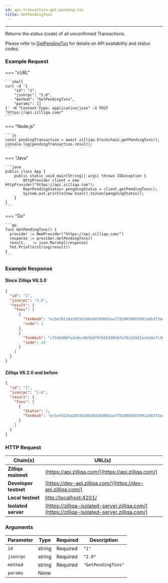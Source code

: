 ```yaml
---
id: api-transaction-get-pending-txs
title: GetPendingTxns
---
```


---

Returns the status (code) of all unconfirmed Transactions.

Please refer to [GetPendingTxn](api-transaction-get-pending-tx#api-availability) for details on API availability and status codes.

### Example Request

=== "cURL"

    ```shell
    curl -d '{
        "id": "1",
        "jsonrpc": "2.0",
        "method": "GetPendingTxns",
        "params": []
    }' -H "Content-Type: application/json" -X POST "https://api.zilliqa.com/"
    ```

=== "Node.js"

    ```js
    const pendingTransaction = await zilliqa.blockchain.getPendingTxns();
    console.log(pendingTransaction.result);
    ```

=== "Java"

    ```java
    public class App {
        public static void main(String[] args) throws IOException {
            HttpProvider client = new HttpProvider("https://api.zilliqa.com");
            Rep<PendingStatus> pengdingStatus = client.getPendingTxns();
            System.out.println(new Gson().toJson(pengdingStatus));
        }
    }
    ```

=== "Go"

    ```go
    func GetPendingTxns() {
      provider := NewProvider("https://api.zilliqa.com/")
      response := provider.GetPendingTxns()
      result, _ := json.Marshal(response)
      fmt.Println(string(result))
    }
    ```

### Example Response

#### Since Zilliqa V6.3.0

```json
{
  "id": "1",
  "jsonrpc": "2.0",
  "result": {
    "Txns": [
      {
        "TxnHash": "ec5ef8110a285563d0104269081aa77820058067091a9b3f3ae70f38b94abda3",
        "code": 1
      },
      {
        "TxnHash": "cf546d80fa2e0cc0b5b8f9fbb639050fe292d1601aa5d4a7c48106c624311bf9",
        "code": 24
      }
    ]
  }
}
```

#### Zilliqa V6.2.0 and before

```json
{
  "id": "1",
  "jsonrpc": "2.0",
  "result": {
    "Txns": [
      {
        "Status": 1,
        "TxnHash": "ec5ef8110a285563d0104269081aa77820058067091a9b3f3ae70f38b94abda3"
      }
    ]
  }
}
```

### HTTP Request

| Chain(s)              | URL(s)                                                                                       |
| --------------------- | -------------------------------------------------------------------------------------------- |
| **Zilliqa mainnet**   | [https://api.zilliqa.com/](https://api.zilliqa.com/)                                         |
| **Developer testnet** | [https://dev-api.zilliqa.com/](https://dev-api.zilliqa.com/)                                 |
| **Local testnet**     | [http://localhost:4201/](http://localhost:4201/)                                             |
| **Isolated server**   | [https://zilliqa-isolated-server.zilliqa.com/](https://zilliqa-isolated-server.zilliqa.com/) |

### Arguments

| Parameter | Type   | Required | Description        |
| --------- | ------ | -------- | ------------------ |
| `id`      | string | Required | `"1"`              |
| `jsonrpc` | string | Required | `"2.0"`            |
| `method`  | string | Required | `"GetPendingTxns"` |
| `params`  | None   |          |                    |
